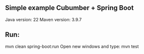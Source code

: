 ##  Simple example Cubumber + Spring Boot

Java version: 22
Maven version: 3.9.7

## Run:
mvn clean spring-boot:run
Open new windows and type:
mvn test
